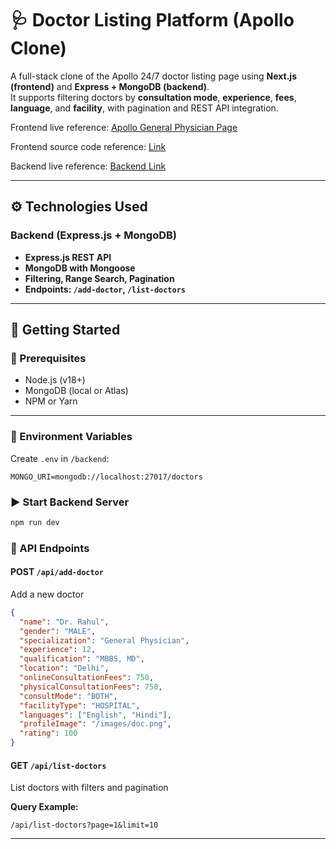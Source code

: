 # 🩺 Doctor Listing Platform (Apollo Clone)

A full-stack clone of the Apollo 24/7 doctor listing page using **Next.js (frontend)** and **Express + MongoDB (backend)**.  
It supports filtering doctors by **consultation mode**, **experience**, **fees**, **language**, and **facility**, with pagination and REST API integration.

Frontend live reference: [Apollo General Physician Page](https://apollo-mocha-delta.vercel.app/)

Frontend source code reference: [Link](https://github.com/786mrnoor/apollo/)

Backend live reference: [Backend Link](https://apollo-backend.vercel.app/api/list-doctors)

---

## ⚙️ Technologies Used

### Backend (Express.js + MongoDB)
- **Express.js REST API**
- **MongoDB with Mongoose**
- **Filtering, Range Search, Pagination**
- **Endpoints: `/add-doctor`, `/list-doctors`**

---

## 🚀 Getting Started

### 🔧 Prerequisites

- Node.js (v18+)
- MongoDB (local or Atlas)
- NPM or Yarn

---

### 🔐 Environment Variables

Create `.env` in `/backend`:

```env
MONGO_URI=mongodb://localhost:27017/doctors
```

### ▶️ Start Backend Server

```bash
npm run dev
```

### 📡 API Endpoints

#### POST `/api/add-doctor`

Add a new doctor

```json
{
  "name": "Dr. Rahul",
  "gender": "MALE",
  "specialization": "General Physician",
  "experience": 12,
  "qualification": "MBBS, MD",
  "location": "Delhi",
  "onlineConsultationFees": 750,
  "physicalConsultationFees": 750,
  "consultMode": "BOTH",
  "facilityType": "HOSPITAL",
  "languages": ["English", "Hindi"],
  "profileImage": "/images/doc.png",
  "rating": 100
}
```

#### GET `/api/list-doctors`

List doctors with filters and pagination

**Query Example:**

```
/api/list-doctors?page=1&limit=10
```

---
